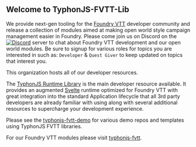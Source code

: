 ## Welcome to TyphonJS-FVTT-Lib

We provide next-gen tooling for the [Foundry VTT](https://foundryvtt.com/) developer community and release a collection of modules aimed at making open world style campaign 
management easier in Foundry. Please come join us on Discord on the [![Discord](https://img.shields.io/discord/737953117999726592?label=TyphonJS&style=plastic)](https://discord.gg/mnbgN8f) 
server to chat about Foundry VTT development and our open world modules. Be sure to signup for various roles for topics you are interested in such as: `Developer` & `Quest Giver` 
to keep updated on topics that interest you.

This organization hosts all of our developer resources. 

The [TyphonJS Runtime Library](https://github.com/typhonjs-fvtt-lib/typhonjs) is the main developer resource available. It provides an augmented [Svelte](https://svelte.dev/) 
runtime optimized for Foundry VTT with great integration into the standard Application lifecycle that all 3rd party developers are already familiar with using along with 
several additional resources to supercharge your development experience. 

Please see the [typhonjs-fvtt-demo](https://github.com/typhonjs-fvtt-demo) for various demo repos and templates using TyphonJS FVTT libraries.

For our Foundry VTT modules please visit [typhonjs-fvtt](https://github.com/typhonjs-fvtt).
